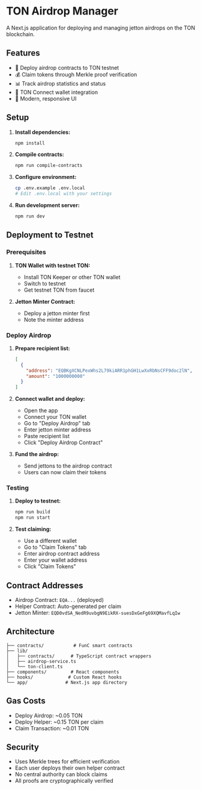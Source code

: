 
# TON Airdrop Manager

A Next.js application for deploying and managing jetton airdrops on the TON blockchain.

## Features

- 🚀 Deploy airdrop contracts to TON testnet
- 💰 Claim tokens through Merkle proof verification
- 📊 Track airdrop statistics and status
- 🔗 TON Connect wallet integration
- 🎨 Modern, responsive UI

## Setup

1. **Install dependencies:**
   ```bash
   npm install
   ```

2. **Compile contracts:**
   ```bash
   npm run compile-contracts
   ```

3. **Configure environment:**
   ```bash
   cp .env.example .env.local
   # Edit .env.local with your settings
   ```

4. **Run development server:**
   ```bash
   npm run dev
   ```

## Deployment to Testnet

### Prerequisites

1. **TON Wallet with testnet TON:**
   - Install TON Keeper or other TON wallet
   - Switch to testnet
   - Get testnet TON from faucet

2. **Jetton Minter Contract:**
   - Deploy a jetton minter first
   - Note the minter address

### Deploy Airdrop

1. **Prepare recipient list:**
   ```json
   [
     {
       "address": "EQBKgXCNLPexWhs2L79kiARR1phGH1LwXxRbNsCFF9doc2lN",
       "amount": "1000000000"
     }
   ]
   ```

2. **Connect wallet and deploy:**
   - Open the app
   - Connect your TON wallet
   - Go to "Deploy Airdrop" tab
   - Enter jetton minter address
   - Paste recipient list
   - Click "Deploy Airdrop Contract"

3. **Fund the airdrop:**
   - Send jettons to the airdrop contract
   - Users can now claim their tokens

### Testing

1. **Deploy to testnet:**
   ```bash
   npm run build
   npm run start
   ```

2. **Test claiming:**
   - Use a different wallet
   - Go to "Claim Tokens" tab
   - Enter airdrop contract address
   - Enter your wallet address
   - Click "Claim Tokens"

## Contract Addresses

- Airdrop Contract: `EQA...` (deployed)
- Helper Contract: Auto-generated per claim
- Jetton Minter: `EQD0vdSA_NedR9uvbgN9EikRX-suesDxGeFg69XQMavfLqIw`

## Architecture

```
├── contracts/           # FunC smart contracts
├── lib/
│   ├── contracts/      # TypeScript contract wrappers
│   ├── airdrop-service.ts
│   └── ton-client.ts
├── components/         # React components
├── hooks/             # Custom React hooks
└── app/              # Next.js app directory
```

## Gas Costs

- Deploy Airdrop: ~0.05 TON
- Deploy Helper: ~0.15 TON per claim
- Claim Transaction: ~0.01 TON

## Security

- Uses Merkle trees for efficient verification
- Each user deploys their own helper contract
- No central authority can block claims
- All proofs are cryptographically verified